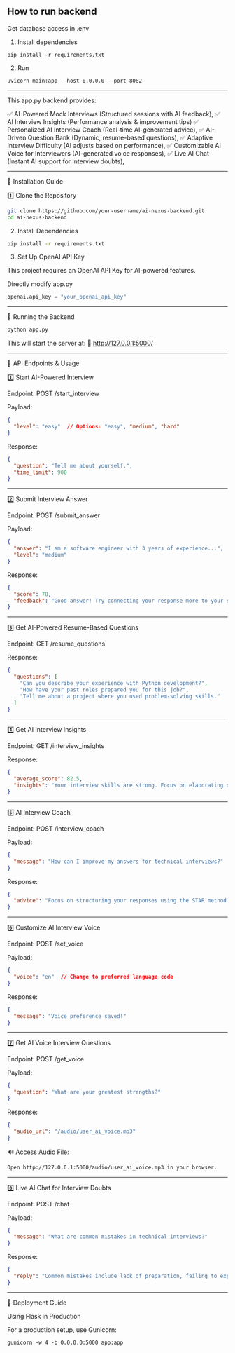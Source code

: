 ## How to run backend

Get database access in .env

1. Install dependencies

```
pip install -r requirements.txt
```

2. Run 

```
uvicorn main:app --host 0.0.0.0 --port 8082
```
---
 This app.py backend provides:

✅ AI-Powered Mock Interviews (Structured sessions with AI feedback),
✅ AI Interview Insights (Performance analysis & improvement tips)
✅ Personalized AI Interview Coach (Real-time AI-generated advice),
✅ AI-Driven Question Bank (Dynamic, resume-based questions),
✅ Adaptive Interview Difficulty (AI adjusts based on performance),
✅ Customizable AI Voice for Interviewers (AI-generated voice responses),
✅ Live AI Chat (Instant AI support for interview doubts),


---

📌 Installation Guide

1️⃣ Clone the Repository

```bash
git clone https://github.com/your-username/ai-nexus-backend.git
cd ai-nexus-backend
```
2) Install Dependencies

```bash
pip install -r requirements.txt
```
3) Set Up OpenAI API Key

This project requires an OpenAI API Key for AI-powered features.

 Directly modify app.py
 
```python
openai.api_key = "your_openai_api_key"
```


---

🚀 Running the Backend

```bash
python app.py
```

This will start the server at:
📌 http://127.0.0.1:5000/


---

📡 API Endpoints & Usage

1️⃣ Start AI-Powered Interview

Endpoint: POST /start_interview

Payload:

```json
{
  "level": "easy"  // Options: "easy", "medium", "hard"
}
```
Response:
```json
{
  "question": "Tell me about yourself.",
  "time_limit": 900
}
```


---

2️⃣ Submit Interview Answer

Endpoint: POST /submit_answer

Payload:
```json
{
  "answer": "I am a software engineer with 3 years of experience...",
  "level": "medium"
}
```
Response:
```json
{
  "score": 78,
  "feedback": "Good answer! Try connecting your response more to your skills."
}
```


---

3️⃣ Get AI-Powered Resume-Based Questions

Endpoint: GET /resume_questions

Response:
```json
{
  "questions": [
    "Can you describe your experience with Python development?",
    "How have your past roles prepared you for this job?",
    "Tell me about a project where you used problem-solving skills."
  ]
}
```


---

4️⃣ Get AI Interview Insights

Endpoint: GET /interview_insights

Response:
```json
{
  "average_score": 82.5,
  "insights": "Your interview skills are strong. Focus on elaborating on leadership experiences."
}
```


---

5️⃣ AI Interview Coach

Endpoint: POST /interview_coach

Payload:
```json
{
  "message": "How can I improve my answers for technical interviews?"
}
```
Response:
```json
{
  "advice": "Focus on structuring your responses using the STAR method (Situation, Task, Action, Result)."
}
```


---

6️⃣ Customize AI Interview Voice

Endpoint: POST /set_voice

Payload:
```json
{
  "voice": "en"  // Change to preferred language code
}
```
Response:
```json
{
  "message": "Voice preference saved!"
}
```


---

7️⃣ Get AI Voice Interview Questions

Endpoint: POST /get_voice

Payload:
```json
{
  "question": "What are your greatest strengths?"
}
```
Response:
```json
{
  "audio_url": "/audio/user_ai_voice.mp3"
}
```
🔊 Access Audio File:
```bash
Open http://127.0.0.1:5000/audio/user_ai_voice.mp3 in your browser.
```


---

8️⃣ Live AI Chat for Interview Doubts

Endpoint: POST /chat

Payload:
```json
{
  "message": "What are common mistakes in technical interviews?"
}
```
Response:
```json
{
  "reply": "Common mistakes include lack of preparation, failing to explain thought processes, and not asking questions."
}
```


---

🔗 Deployment Guide

Using Flask in Production

For a production setup, use Gunicorn:
```
gunicorn -w 4 -b 0.0.0.0:5000 app:app
```
